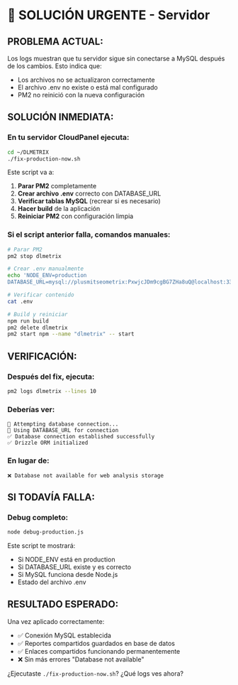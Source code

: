 # 🚨 SOLUCIÓN URGENTE - Servidor

## PROBLEMA ACTUAL:
Los logs muestran que tu servidor sigue sin conectarse a MySQL después de los cambios. Esto indica que:
- Los archivos no se actualizaron correctamente
- El archivo .env no existe o está mal configurado  
- PM2 no reinició con la nueva configuración

## SOLUCIÓN INMEDIATA:

### En tu servidor CloudPanel ejecuta:

```bash
cd ~/DLMETRIX
./fix-production-now.sh
```

Este script va a:
1. **Parar PM2** completamente
2. **Crear archivo .env** correcto con DATABASE_URL
3. **Verificar tablas MySQL** (recrear si es necesario)
4. **Hacer build** de la aplicación
5. **Reiniciar PM2** con configuración limpia

### Si el script anterior falla, comandos manuales:

```bash
# Parar PM2
pm2 stop dlmetrix

# Crear .env manualmente
echo 'NODE_ENV=production
DATABASE_URL=mysql://plusmitseometrix:PxwjcJDm9cgBG7ZHa8uQ@localhost:3306/dbmpltrixseo' > .env

# Verificar contenido
cat .env

# Build y reiniciar
npm run build
pm2 delete dlmetrix
pm2 start npm --name "dlmetrix" -- start
```

## VERIFICACIÓN:

### Después del fix, ejecuta:
```bash
pm2 logs dlmetrix --lines 10
```

### Deberías ver:
```
🔄 Attempting database connection...
📡 Using DATABASE_URL for connection  
✅ Database connection established successfully
✅ Drizzle ORM initialized
```

### En lugar de:
```
❌ Database not available for web analysis storage
```

## SI TODAVÍA FALLA:

### Debug completo:
```bash
node debug-production.js
```

Este script te mostrará:
- Si NODE_ENV está en production
- Si DATABASE_URL existe y es correcto
- Si MySQL funciona desde Node.js
- Estado del archivo .env

## RESULTADO ESPERADO:
Una vez aplicado correctamente:
- ✅ Conexión MySQL establecida
- ✅ Reportes compartidos guardados en base de datos
- ✅ Enlaces compartidos funcionando permanentemente
- ❌ Sin más errores "Database not available"

¿Ejecutaste `./fix-production-now.sh`? ¿Qué logs ves ahora?